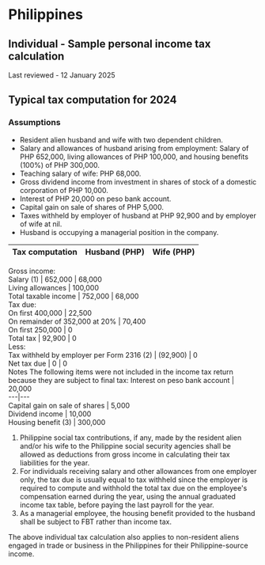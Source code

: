# Philippines
## Individual - Sample personal income tax calculation
Last reviewed - 12 January 2025
## Typical tax computation for 2024
### **Assumptions**
  * Resident alien husband and wife with two dependent children.
  * Salary and allowances of husband arising from employment: Salary of PHP 652,000, living allowances of PHP 100,000, and housing benefits (100%) of PHP 300,000.
  * Teaching salary of wife: PHP 68,000.
  * Gross dividend income from investment in shares of stock of a domestic corporation of PHP 10,000.
  * Interest of PHP 20,000 on peso bank account.
  * Capital gain on sale of shares of PHP 5,000.
  * Taxes withheld by employer of husband at PHP 92,900 and by employer of wife at nil.
  * Husband is occupying a managerial position in the company.

Tax computation | Husband (PHP) | Wife (PHP)  
---|---|---  
Gross income:  
Salary (1) | 652,000 | 68,000  
Living allowances | 100,000  
Total taxable income | 752,000 | 68,000  
Tax due:  
On first 400,000 | 22,500  
On remainder of 352,000 at 20% | 70,400  
On first 250,000 | 0  
Total tax | 92,900 | 0  
Less:  
Tax withheld by employer per Form 2316 (2) | (92,900) | 0  
Net tax due | 0 | 0  
Notes
The following items were not included in the income tax return because they are subject to final tax:
Interest on peso bank account | 20,000  
---|---  
Capital gain on sale of shares | 5,000  
Dividend income | 10,000  
Housing benefit (3) | 300,000  
  1. Philippine social tax contributions, if any, made by the resident alien and/or his wife to the Philippine social security agencies shall be allowed as deductions from gross income in calculating their tax liabilities for the year.
  2. For individuals receiving salary and other allowances from one employer only, the tax due is usually equal to tax withheld since the employer is required to compute and withhold the total tax due on the employee's compensation earned during the year, using the annual graduated income tax table, before paying the last payroll for the year.
  3. As a managerial employee, the housing benefit provided to the husband shall be subject to FBT rather than income tax.


The above individual tax calculation also applies to non-resident aliens engaged in trade or business in the Philippines for their Philippine-source income.
